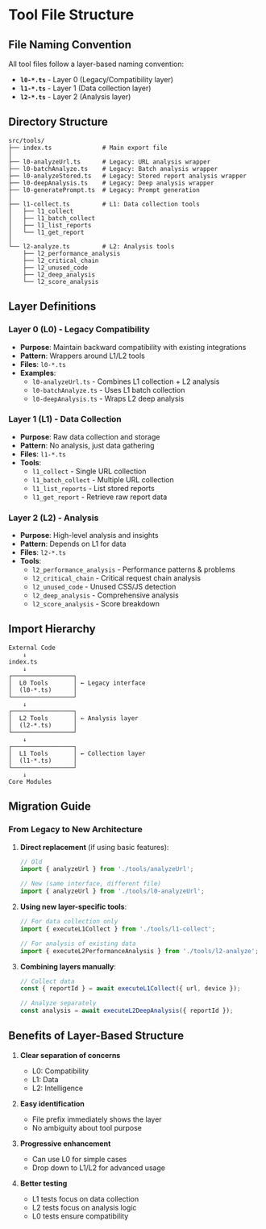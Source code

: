 # Tool File Structure

## File Naming Convention

All tool files follow a layer-based naming convention:

- **`l0-*.ts`** - Layer 0 (Legacy/Compatibility layer)
- **`l1-*.ts`** - Layer 1 (Data collection layer)
- **`l2-*.ts`** - Layer 2 (Analysis layer)

## Directory Structure

```
src/tools/
├── index.ts              # Main export file
│
├── l0-analyzeUrl.ts      # Legacy: URL analysis wrapper
├── l0-batchAnalyze.ts    # Legacy: Batch analysis wrapper
├── l0-analyzeStored.ts   # Legacy: Stored report analysis wrapper
├── l0-deepAnalysis.ts    # Legacy: Deep analysis wrapper
├── l0-generatePrompt.ts  # Legacy: Prompt generation
│
├── l1-collect.ts         # L1: Data collection tools
│   ├── l1_collect
│   ├── l1_batch_collect
│   ├── l1_list_reports
│   └── l1_get_report
│
└── l2-analyze.ts         # L2: Analysis tools
    ├── l2_performance_analysis
    ├── l2_critical_chain
    ├── l2_unused_code
    ├── l2_deep_analysis
    └── l2_score_analysis
```

## Layer Definitions

### Layer 0 (L0) - Legacy Compatibility
- **Purpose**: Maintain backward compatibility with existing integrations
- **Pattern**: Wrappers around L1/L2 tools
- **Files**: `l0-*.ts`
- **Examples**:
  - `l0-analyzeUrl.ts` - Combines L1 collection + L2 analysis
  - `l0-batchAnalyze.ts` - Uses L1 batch collection
  - `l0-deepAnalysis.ts` - Wraps L2 deep analysis

### Layer 1 (L1) - Data Collection
- **Purpose**: Raw data collection and storage
- **Pattern**: No analysis, just data gathering
- **Files**: `l1-*.ts`
- **Tools**:
  - `l1_collect` - Single URL collection
  - `l1_batch_collect` - Multiple URL collection
  - `l1_list_reports` - List stored reports
  - `l1_get_report` - Retrieve raw report data

### Layer 2 (L2) - Analysis
- **Purpose**: High-level analysis and insights
- **Pattern**: Depends on L1 for data
- **Files**: `l2-*.ts`
- **Tools**:
  - `l2_performance_analysis` - Performance patterns & problems
  - `l2_critical_chain` - Critical request chain analysis
  - `l2_unused_code` - Unused CSS/JS detection
  - `l2_deep_analysis` - Comprehensive analysis
  - `l2_score_analysis` - Score breakdown

## Import Hierarchy

```
External Code
    ↓
index.ts
    ↓
┌─────────────────┐
│  L0 Tools       │ ← Legacy interface
│  (l0-*.ts)      │
└─────────────────┘
    ↓
┌─────────────────┐
│  L2 Tools       │ ← Analysis layer
│  (l2-*.ts)      │
└─────────────────┘
    ↓
┌─────────────────┐
│  L1 Tools       │ ← Collection layer
│  (l1-*.ts)      │
└─────────────────┘
    ↓
Core Modules
```

## Migration Guide

### From Legacy to New Architecture

1. **Direct replacement** (if using basic features):
   ```typescript
   // Old
   import { analyzeUrl } from './tools/analyzeUrl';
   
   // New (same interface, different file)
   import { analyzeUrl } from './tools/l0-analyzeUrl';
   ```

2. **Using new layer-specific tools**:
   ```typescript
   // For data collection only
   import { executeL1Collect } from './tools/l1-collect';
   
   // For analysis of existing data
   import { executeL2PerformanceAnalysis } from './tools/l2-analyze';
   ```

3. **Combining layers manually**:
   ```typescript
   // Collect data
   const { reportId } = await executeL1Collect({ url, device });
   
   // Analyze separately
   const analysis = await executeL2DeepAnalysis({ reportId });
   ```

## Benefits of Layer-Based Structure

1. **Clear separation of concerns**
   - L0: Compatibility
   - L1: Data
   - L2: Intelligence

2. **Easy identification**
   - File prefix immediately shows the layer
   - No ambiguity about tool purpose

3. **Progressive enhancement**
   - Can use L0 for simple cases
   - Drop down to L1/L2 for advanced usage

4. **Better testing**
   - L1 tests focus on data collection
   - L2 tests focus on analysis logic
   - L0 tests ensure compatibility